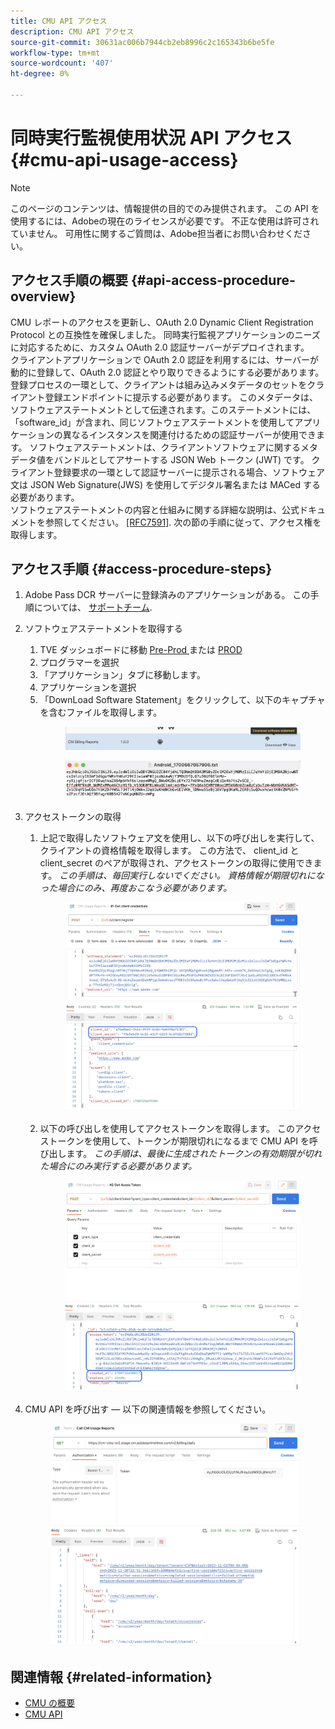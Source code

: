 ```yaml
---
title: CMU API アクセス
description: CMU API アクセス
source-git-commit: 30631ac006b7944cb2eb8996c2c165343b6be5fe
workflow-type: tm+mt
source-wordcount: '407'
ht-degree: 0%

---
```


# 同時実行監視使用状況 API アクセス {#cmu-api-usage-access}

>[!NOTE]
>
>このページのコンテンツは、情報提供の目的でのみ提供されます。 この API を使用するには、Adobeの現在のライセンスが必要です。 不正な使用は許可されていません。 可用性に関するご質問は、Adobe担当者にお問い合わせください。

## アクセス手順の概要 {#api-access-procedure-overview}

CMU レポートのアクセスを更新し、OAuth 2.0 Dynamic Client Registration Protocol との互換性を確保しました。
同時実行監視アプリケーションのニーズに対応するために、カスタム OAuth 2.0 認証サーバーがデプロイされます。 \
クライアントアプリケーションで OAuth 2.0 認証を利用するには、サーバーが動的に登録して、OAuth 2.0 認証とやり取りできるようにする必要があります。 登録プロセスの一環として、クライアントは組み込みメタデータのセットをクライアント登録エンドポイントに提示する必要があります。
このメタデータは、ソフトウェアステートメントとして伝達されます。このステートメントには、「software_id」が含まれ、同じソフトウェアステートメントを使用してアプリケーションの異なるインスタンスを関連付けるための認証サーバーが使用できます。
ソフトウェアステートメントは、クライアントソフトウェアに関するメタデータ値をバンドルとしてアサートする JSON Web トークン (JWT) です。 クライアント登録要求の一環として認証サーバーに提示される場合、ソフトウェア文は JSON Web Signature(JWS) を使用してデジタル署名または MACed する必要があります。 \
ソフトウェアステートメントの内容と仕組みに関する詳細な説明は、公式ドキュメントを参照してください。  <a href="https://datatracker.ietf.org/doc/html/rfc7591" target="_blank">[RFC7591]</a>.
次の節の手順に従って、アクセス権を取得します。

## アクセス手順 {#access-procedure-steps}

1. Adobe Pass DCR サーバーに登録済みのアプリケーションがある。 この手順については、 [サポートチーム](mailto:tve-support@adobe.com).
2. ソフトウェアステートメントを取得する
   1. TVE ダッシュボードに移動 <a href="https://console-preprod.auth.adobe.com/#!/" target="_blank"> Pre-Prod </a> または <a href="https://console.auth.adobe.com/" target="_blank">PROD</a>
   2. プログラマーを選択
   3. 「アプリケーション」タブに移動します。
   4. アプリケーションを選択
   5. 「DownLoad Software Statement」をクリックして、以下のキャプチャを含むファイルを取得します。
      <figure>
          <img src="assets/software_statement_1_download.png"
               alt="ソフトウェア文のダウンロード">
       </figure>
      <figure>
          <img src="assets/software_statement_2.png"
               alt="ソフトウェアステートメントの例">
       </figure>

3. アクセストークンの取得
   1. 上記で取得したソフトウェア文を使用し、以下の呼び出しを実行して、クライアントの資格情報を取得します。 この方法で、 client_id と client_secret のペアが取得され、アクセストークンの取得に使用できます。
      *この手順は、毎回実行しないでください。 資格情報が期限切れになった場合にのみ、再度おこなう必要があります。*
      <figure>
          <img src="assets/dcr_request_1_get_client_credentials.png"
               alt="クライアント資格情報の取得">
       </figure>

   2. 以下の呼び出しを使用してアクセストークンを取得します。 このアクセストークンを使用して、トークンが期限切れになるまで CMU API を呼び出します。
      *この手順は、最後に生成されたトークンの有効期限が切れた場合にのみ実行する必要があります。*
      <figure>
          <img src="assets/dcr_get_access_token_call.png"
               alt="アクセストークンを取得">
       </figure>

4. CMU API を呼び出す — 以下の関連情報を参照してください。
   <figure>
          <img src="assets/call_cmu_reports_sample.png"
               alt="CMU API を呼び出す">
       </figure>

## 関連情報 {#related-information}

* [CMU の概要](/help/concurrency-monitoring/cm-usage-reports.md)
* [CMU API](/help/concurrency-monitoring/cmu-api.md)
